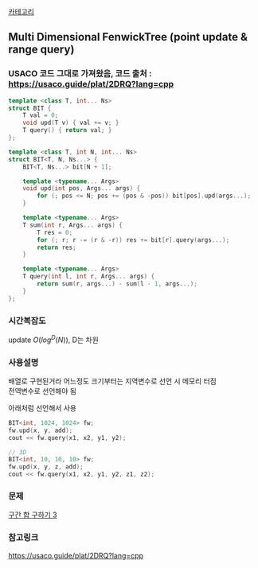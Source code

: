 [카테고리](/README.md)
## Multi Dimensional FenwickTree (point update & range query)
### USACO 코드 그대로 가져왔음, 코드 출처 : https://usaco.guide/plat/2DRQ?lang=cpp  
```cpp
template <class T, int... Ns>
struct BIT {
	T val = 0;
	void upd(T v) { val += v; }
	T query() { return val; }
};

template <class T, int N, int... Ns>
struct BIT<T, N, Ns...> {
	BIT<T, Ns...> bit[N + 1];

	template <typename... Args>
    void upd(int pos, Args... args) {
		for (; pos <= N; pos += (pos & -pos)) bit[pos].upd(args...);
	}

	template <typename... Args>
    T sum(int r, Args... args) {
		T res = 0;
		for (; r; r -= (r & -r)) res += bit[r].query(args...);
		return res;
	}

	template <typename... Args>
    T query(int l, int r, Args... args) {
		return sum(r, args...) - sum(l - 1, args...);
	}
};
```
### 시간복잡도
update $O(log^D(N))$, D는 차원

### 사용설명
배열로 구현된거라 어느정도 크기부터는 지역변수로 선언 시 메모리 터짐   
전역변수로 선언해야 됨   

아래처럼 선언해서 사용
```cpp
BIT<int, 1024, 1024> fw;
fw.upd(x, y, add);
cout << fw.query(x1, x2, y1, y2);

// 3D
BIT<int, 10, 10, 10> fw;
fw.upd(x, y, z, add);
cout << fw.query(x1, x2, y1, y2, z1, z2);
```

### 문제
[구간 합 구하기 3](https://www.acmicpc.net/problem/11658)

### 참고링크
https://usaco.guide/plat/2DRQ?lang=cpp   
